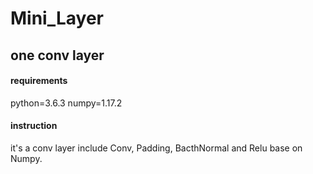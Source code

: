 # Mini_Layer

## one conv layer

#### requirements
python=3.6.3
numpy=1.17.2

#### instruction
it's a conv layer include Conv, Padding, BacthNormal and Relu base on Numpy.
